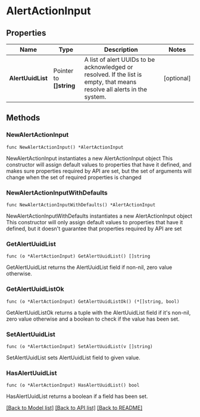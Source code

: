 # AlertActionInput

## Properties

Name | Type | Description | Notes
------------ | ------------- | ------------- | -------------
**AlertUuidList** | Pointer to **[]string** | A list of alert UUIDs to be acknowledged or resolved.  If the list is empty, that means resolve all alerts in the system.  | [optional] 

## Methods

### NewAlertActionInput

`func NewAlertActionInput() *AlertActionInput`

NewAlertActionInput instantiates a new AlertActionInput object
This constructor will assign default values to properties that have it defined,
and makes sure properties required by API are set, but the set of arguments
will change when the set of required properties is changed

### NewAlertActionInputWithDefaults

`func NewAlertActionInputWithDefaults() *AlertActionInput`

NewAlertActionInputWithDefaults instantiates a new AlertActionInput object
This constructor will only assign default values to properties that have it defined,
but it doesn't guarantee that properties required by API are set

### GetAlertUuidList

`func (o *AlertActionInput) GetAlertUuidList() []string`

GetAlertUuidList returns the AlertUuidList field if non-nil, zero value otherwise.

### GetAlertUuidListOk

`func (o *AlertActionInput) GetAlertUuidListOk() (*[]string, bool)`

GetAlertUuidListOk returns a tuple with the AlertUuidList field if it's non-nil, zero value otherwise
and a boolean to check if the value has been set.

### SetAlertUuidList

`func (o *AlertActionInput) SetAlertUuidList(v []string)`

SetAlertUuidList sets AlertUuidList field to given value.

### HasAlertUuidList

`func (o *AlertActionInput) HasAlertUuidList() bool`

HasAlertUuidList returns a boolean if a field has been set.


[[Back to Model list]](../README.md#documentation-for-models) [[Back to API list]](../README.md#documentation-for-api-endpoints) [[Back to README]](../README.md)


